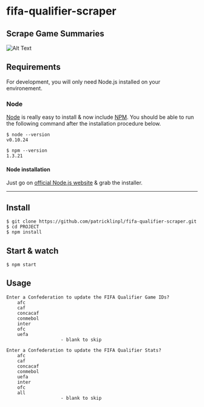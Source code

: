 # fifa-qualifier-scraper

## Scrape Game Summaries
![Alt Text](http://recordit.co/Dncoiqp8DF.gif)

## Requirements

For development, you will only need Node.js installed on your environement.

### Node

[Node](http://nodejs.org/) is really easy to install & now include [NPM](https://npmjs.org/).
You should be able to run the following command after the installation procedure
below.

    $ node --version
    v0.10.24

    $ npm --version
    1.3.21

#### Node installation

Just go on [official Node.js website](http://nodejs.org/) & grab the installer.

---

## Install

    $ git clone https://github.com/patricklinpl/fifa-qualifier-scraper.git
    $ cd PROJECT
    $ npm install
 
## Start & watch

    $ npm start

## Usage

```
Enter a Confederation to update the FIFA Qualifier Game IDs?
    afc
    caf
    concacaf
    conmebol
    inter
    ofc
    uefa
                    - blank to skip

Enter a Confederation to update the FIFA Qualifier Stats?
    afc
    caf
    concacaf
    conmebol
    uefa
    inter
    ofc
    all
                    - blank to skip
```

